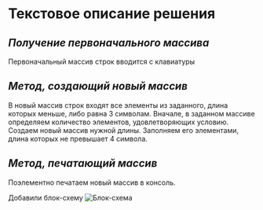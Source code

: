 # **Текстовое описание решения**

## *Получение первоначального массива*
Первоначальный массив строк вводится с клавиатуры

## *Метод, создающий новый массив*
В новый массив строк входят все элементы из заданного, длина которых меньше, либо равна 3 символам.
Вначале, в заданном массиве определяем количество элементов, удовлетворяющих условию.
Создаем новый массив нужной длины.
Заполняем его элементами, длина которых не превышает 4 символа.

## *Метод, печатающий массив*
Поэлементно печатаем новый массив в консоль.

Добавили блок-схему
![Блок-схема](блок-схема.jpg)

